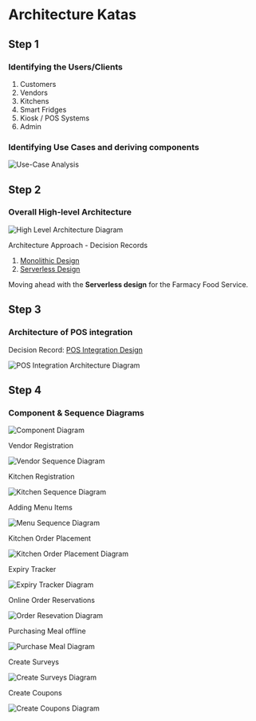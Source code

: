 # Architecture Katas

## Step 1
### Identifying the Users/Clients
1. Customers
2. Vendors
3. Kitchens
4. Smart Fridges
5. Kiosk / POS Systems
6. Admin

### Identifying Use Cases and deriving components
![Use-Case Analysis](image/FarmacyFoods_UseCase_Analysis.png)

## Step 2
### Overall High-level Architecture

![High Level Architecture Diagram](image/OverallArchitectureDiagram.png)

Architecture Approach - Decision Records
1. [Monolithic Design](adrs/monolithic-approach.md)
2. [Serverless Design](adrs/serverless-approach.md)

Moving ahead with the **Serverless design** for the Farmacy Food Service.

## Step 3
### Architecture of POS integration

Decision Record: [POS Integration Design](adrs/pos-integration.md)

![POS Integration Architecture Diagram](image/POSIntegrationArchitecture.png)

## Step 4
### Component & Sequence Diagrams

![Component Diagram](image/component-arch-diagram.png)

Vendor Registration

![Vendor Sequence Diagram](sequence-diagrams/vendor.png)

Kitchen Registration

![Kitchen Sequence Diagram](sequence-diagrams/kitchen.png)

Adding Menu Items

![Menu Sequence Diagram](sequence-diagrams/menu.png)

Kitchen Order Placement

![Kitchen Order Placement Diagram](sequence-diagrams/kitchen-order.png)

Expiry Tracker 

![Expiry Tracker Diagram](sequence-diagrams/expiry-tracker.png)

Online Order Reservations

![Order Resevation Diagram](sequence-diagrams/reserve-meal.png)

Purchasing Meal offline

![Purchase Meal Diagram](sequence-diagrams/purchase-items-and-send-survey.png)

Create Surveys

![Create Surveys Diagram](sequence-diagrams/surveys.png)

Create Coupons

![Create Coupons Diagram](sequence-diagrams/coupons-create.png)
